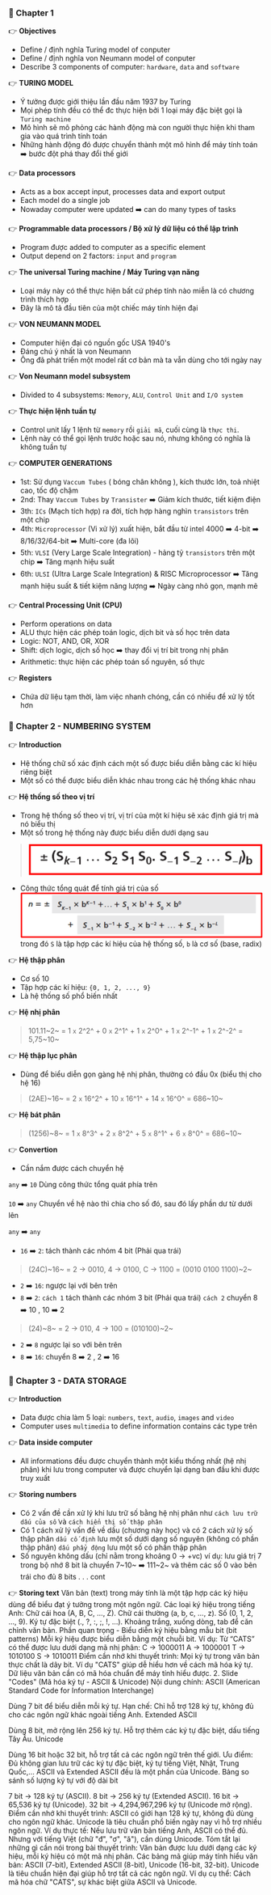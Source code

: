 ### 📌 Chapter 1

👉 **Objectives**
- Define / định nghĩa Turing model of conputer
- Define / định nghĩa von Neumann model of conputer
- Describe 3 components of computer: `hardware`, `data` and `software`

👉 **TURING MODEL**
- Ý tưởng được giới thiệu lần đầu năm 1937 by Turing
- Mọi phép tính đều có thể đc thực hiện bởi 1 loại máy đặc biệt gọi là `Turing machine`
- Mô hình sẽ mô phỏng các hành động mà con người thực hiện khi tham gia vào quá trình tính toán
- Những hành động đó được chuyển thành một mô hình để máy tính toán ➡️ bước đột phá thay đổi thế giới

👉 **Data processors**
- Acts as a box accept input, processes data and export output
- Each model do a single job
- Nowaday computer were updated ➡️ can do many types of tasks

👉 **Programmable data processors / Bộ xử lý dữ liệu có thể lập trình**
- Program được added to computer as a specific element
- Output depend on 2 factors: `input` and `program`

👉 **The universal Turing machine / Máy Turing vạn năng**
- Loại máy này có thể thực hiện bất cứ phép tính nào miễn là có chương trình thích hợp
- Đây là mô tả đầu tiên của một chiếc máy tính hiện đại

👉 **VON NEUMANN MODEL**
- Computer hiện đại có nguồn gốc USA 1940's
- Đáng chú ý nhất là von Neumann
- Ông đã phát triển một model rất cơ bản mà ta vẫn dùng cho tới ngày nay

👉 **Von Neumann model subsystem**
- Divided to 4 subsystems: `Memory`, `ALU`, `Control Unit` and `I/O system`

👉 **Thực hiện lệnh tuần tự**
- Control unit lấy 1 lệnh từ `memory` rồi `giải mã`, cuối cùng là `thực thi`.
- Lệnh này có thể gọi lệnh trước hoặc sau nó, nhưng không có nghĩa là không tuần tự

👉 **COMPUTER GENERATIONS**
- 1st: Sử dụng `Vaccum Tubes` ( bóng chân không ), kích thước lớn, toả nhiệt cao, tốc độ chậm
- 2nd: Thay `Vaccum Tubes` by `Transister` ➡️ Giảm kích thước, tiết kiệm điện
- 3th: `ICs` (Mạch tích hợp) ra đời, tích hợp hàng nghìn `transistors` trên một chip
- 4th: `Microprocessor` (Vi xử lý) xuất hiện, bắt đầu từ intel 4000 ➡️ 4-bit ➡️ 8/16/32/64-bit ➡️ Multi-core (đa lõi)
- 5th: `VLSI` (Very Large Scale Integration) - hảng tỷ `transistors` trên một chip ➡️ Tăng mạnh hiệu suất
- 6th: `ULSI` (Ultra Large Scale Integration) & RISC Microprocessor ➡️ Tăng mạnh hiệu suất & tiết kiệm năng lượng
➡️ Ngày càng nhỏ gọn, mạnh mẽ


👉 **Central Processing Unit (CPU)**
- Perform operations on data
- ALU thực hiện các phép toán logic, dịch bit và số học trên data
- Logic: NOT, AND, OR, XOR
- Shift: dịch logic, dịch số học ➡️ thay đổi vị trí bit trong nhị phân
- Arithmetic: thực hiện các phép toán số nguyên, số thực

👉 **Registers**
- Chứa dữ liệu tạm thời, làm việc nhanh chóng, cần có nhiều để xử lý tốt hơn

### 📌 Chapter 2 - NUMBERING SYSTEM

👉 **Introduction**
- Hệ thống chữ số xác định cách một số được biểu diễn bằng các kí hiệu riêng biệt
- Một số có thể được biểu diễn khác nhau trong các hệ thống khác nhau

👉 **Hệ thống số theo vị trí**
- Trong hệ thống số theo vị trí, vị trí của một kí hiệu sẽ xác định giá trị mà nó biểu thị
- Một số trong hệ thống này được biểu diễn dưới dạng sau
> ![alt text](image.png)
- Công thức tổng quát để tính giá trị của số
![alt text](image-1.png)
trong đó `S` là tập hợp các kí hiệu của hệ thống số, `b` là cơ số (base, radix)

👉 **Hệ thập phân**
- Cơ số 10
- Tập hợp các kí hiệu: `{0, 1, 2, ..., 9}`
- Là hệ thống số phổ biến nhất

👉 **Hệ nhị phân** 
> 101.11~2~ =  1 `x` 2^2^ + 0 `x` 2^1^ + 1 `x` 2^0^ + 1 `x` 2^-1^ + 1 `x` 2^-2^ = 5,75~10~

👉 **Hệ thập lục phân**
- Dùng để biểu diễn gọn gàng hệ nhị phân, thường có đầu 0x (biểu thị cho hệ 16)
> (2AE)~16~ = 2 `x` 16^2^ + 10 `x` 16^1^ + 14 `x` 16^0^ = 686~10~

👉 **Hệ bát phân**
> (1256)~8~ = 1 `x` 8^3^ + 2 `x` 8^2^ + 5 `x` 8^1^ + 6 `x` 8^0^ = 686~10~

👉 **Convertion**
- Cần nắm được cách chuyển hệ 

`any` ➡️ `10`
Dùng công thức tổng quát phía trên

`10` ➡️ `any`
Chuyển về hệ nào thì chia cho số đó, sau đó lấy phần dư từ dưới lên

`any` ➡️ `any`
- `16` ➡️ `2`: tách thành các nhóm 4 bit (Phải qua trái)
> (24C)~16~ = 2 -> 0010, 4 -> 0100, C -> 1100 = (0010 0100 1100)~2~
- `2` ➡️ `16`: ngược lại với bên trên
- `8` ➡️ `2`: 
`cách 1` tách thành các nhóm 3 bit (Phải qua trái)
`cách 2` chuyển 8 ➡️ 10 ,  10 ➡️ 2
> (24)~8~ = 2 -> 010, 4 -> 100 = (010100)~2~
- `2` ➡️ `8` ngược lại so với bên trên 
- `8` ➡️ `16`: chuyển 8 ➡️ 2 ,  2 ➡️ 16

### 📌 Chapter 3 - DATA STORAGE

👉 **Introduction**
- Data được chia làm 5 loại: `numbers`, `text`, `audio`, `images` and `video`
- Computer uses `multimedia` to define information contains các type trên

👉 **Data inside computer**
- All informations đều được chuyển thành một kiểu thống nhất (hệ nhị phân) khi lưu trong computer và được chuyển lại dạng ban đầu khi được truy xuất

👉 **Storing numbers**
- Có 2 vấn đề cần xử lý khi lưu trữ số bằng hệ nhị phân như `cách lưu trữ dấu của số` và `cách hiển thị số thập phân`
- Có 1 cách xử lý vấn đề về dấu (chương này học) và có 2 cách xử lý số thập phân
`dấu cố định` lưu một số dưới dạng số nguyên (không có phần thập phân)
`dấu phẩy động` lưu một số có phần thập phân
- Số nguyên không dấu (chỉ nằm trong khoảng 0 -> +vc)
ví dụ: lưu giá trị 7 trong bộ nhớ 8 bit là chuyển 7~10~ ➡️ 111~2~ và thêm các số 0 vào bên trái cho đủ 8 bits
. . . cont

👉 **Storing text**
Văn bản (text) trong máy tính là một tập hợp các ký hiệu dùng để biểu đạt ý tưởng trong một ngôn ngữ.
Các loại ký hiệu trong tiếng Anh:
Chữ cái hoa (A, B, C, …, Z).
Chữ cái thường (a, b, c, …, z).
Số (0, 1, 2, …, 9).
Ký tự đặc biệt (., ?, :, ;, !, …).
Khoảng trắng, xuống dòng, tab để căn chỉnh văn bản.
Phần quan trọng - Biểu diễn ký hiệu bằng mẫu bit (bit patterns)
Mỗi ký hiệu được biểu diễn bằng một chuỗi bit.
Ví dụ: Từ “CATS” có thể được lưu dưới dạng mã nhị phân:
C → 1000011
A → 1000001
T → 1010100
S → 1010011
Điểm cần nhớ khi thuyết trình:
Mọi ký tự trong văn bản thực chất là dãy bit.
Ví dụ "CATS" giúp dễ hiểu hơn về cách mã hóa ký tự.
Dữ liệu văn bản cần có mã hóa chuẩn để máy tính hiểu được.
2. Slide "Codes" (Mã hóa ký tự - ASCII & Unicode)
Nội dung chính:
ASCII (American Standard Code for Information Interchange)

Dùng 7 bit để biểu diễn mỗi ký tự.
Hạn chế: Chỉ hỗ trợ 128 ký tự, không đủ cho các ngôn ngữ khác ngoài tiếng Anh.
Extended ASCII

Dùng 8 bit, mở rộng lên 256 ký tự.
Hỗ trợ thêm các ký tự đặc biệt, dấu tiếng Tây Âu.
Unicode

Dùng 16 bit hoặc 32 bit, hỗ trợ tất cả các ngôn ngữ trên thế giới.
Ưu điểm: Đủ không gian lưu trữ các ký tự đặc biệt, ký tự tiếng Việt, Nhật, Trung Quốc,…
ASCII và Extended ASCII đều là một phần của Unicode.
Bảng so sánh số lượng ký tự với độ dài bit

7 bit → 128 ký tự (ASCII).
8 bit → 256 ký tự (Extended ASCII).
16 bit → 65,536 ký tự (Unicode).
32 bit → 4,294,967,296 ký tự (Unicode mở rộng).
Điểm cần nhớ khi thuyết trình:
ASCII có giới hạn 128 ký tự, không đủ dùng cho ngôn ngữ khác.
Unicode là tiêu chuẩn phổ biến ngày nay vì hỗ trợ nhiều ngôn ngữ.
Ví dụ thực tế: Nếu lưu trữ văn bản tiếng Anh, ASCII có thể đủ. Nhưng với tiếng Việt (chữ "đ", "ơ", "ă"), cần dùng Unicode.
Tóm tắt lại những gì cần nói trong bài thuyết trình:
Văn bản được lưu dưới dạng các ký hiệu, mỗi ký hiệu có một mã nhị phân.
Các bảng mã giúp máy tính hiểu văn bản: ASCII (7-bit), Extended ASCII (8-bit), Unicode (16-bit, 32-bit).
Unicode là tiêu chuẩn hiện đại giúp hỗ trợ tất cả các ngôn ngữ.
Ví dụ cụ thể: Cách mã hóa chữ "CATS", sự khác biệt giữa ASCII và Unicode.